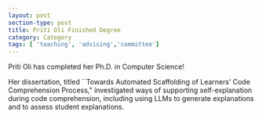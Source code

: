```yaml
---
layout: post
section-type: post
title: Priti Oli Finished Degree
category: Category
tags: [ 'teaching', 'advising','committee']
---
```

Priti Oli has completed her Ph.D. in Computer Science!

Her dissertation, titled ``Towards Automated Scaffolding of Learners’ Code
Comprehension Process," investigated ways of supporting self-explanation during code comprehension, including using LLMs to generate explanations and to assess student explanations.